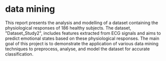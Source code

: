 # data mining 
 
This report presents the analysis and modelling of a dataset containing the
physiological responses of 186 healthy subjects. The dataset, "Dataset_Study2",
includes features extracted from ECG signals and aims to predict emotional states
based on these physiological responses. The main goal of this project is to demonstrate
the application of various data mining techniques to preprocess, analyse, and model the
dataset for accurate classification.
